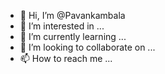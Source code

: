 - 👋 Hi, I’m @Pavankambala
- 👀 I’m interested in ...
- 🌱 I’m currently learning ...
- 💞️ I’m looking to collaborate on ...
- 📫 How to reach me ...

<!---
Pavankambala/Pavankambala is a ✨ special ✨ repository because its `README.md` (this file) appears on your GitHub profile.
You can click the Preview link to take a look at your changes.
--->
